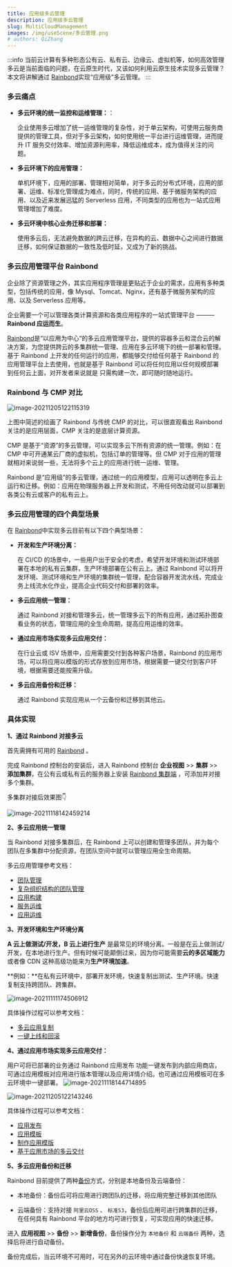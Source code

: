 ```yaml
---
title: 应用级多云管理
description: 应用级多云管理
slug: MultiCloudManagement
images: /img/useScene/多云管理.png
# authors: QiZhang
---
```


:::info
当前云计算有多种形态公有云、私有云、边缘云、虚拟机等，如何高效管理多云是当前面临的问题，在云原生时代，又该如何利用云原生技术实现多云管理？本文将讲解通过 [Rainbond](https://www.rainbond.com?channel=aliyun)实现“应用级”多云管理。
:::

<!--truncate-->

### 多云痛点

- **多云环境的统一监控和运维管理：**：

  企业使用多云增加了统一运维管理的复杂性，对于单云架构，可使用云服务商提供的管理工具，但对于多云架构，如何使用统一平台进行运维管理，进而提升 IT 服务交付效率、增加资源利用率，降低运维成本，成为值得关注的问题。

- **多云环境下的应用管理：**

  单机环境下，应用的部署、管理相对简单，对于多云的分布式环境，应用的部署、运维、标准化管理成为难点，同时，传统的应用、基于微服务架构的应用、以及近来发展迅猛的 Serverless 应用，不同类型的应用也为一站式应用管理增加了难度。

- **多云环境中核心业务迁移和部署：**

  使用多云后，无法避免数据的跨云迁移，在异构的云、数据中心之间进行数据迁移，如何保证数据的一致性及低时延，又成为了新的挑战。

### 多云应用管理平台 Rainbond

企业除了资源管理之外，其实应用程序管理是更贴近于企业的需求，应用有多种类型，包括传统的应用，像 Mysql、Tomcat、Nginx，还有基于微服务架构的应用、以及 Serverless 应用等。

企业需要一个可以管理各类计算资源和各类应用程序的一站式管理平台 ——— **Rainbond 应运而生**。

[Rainbond](https://www.rainbond.com?channel=aliyun)是“以应用为中心“的多云应用管理平台，提供的容器多云和混合云的解决方案，为您提供跨云的多集群统一管理、应用在多云环境下的统一部署和管理。基于 Rainbond 上开发的任何运行的应用，都能够交付给任何基于 Rainbond 的应用管理平台上去使用，也就是基于 Rainbond 可以将任何应用以任何规模部署到任何云上面，对开发者来说就是 只需构建一次，即可随时随地运行。

### Rainbond 与 CMP 对比

![image-20211205122115319](https://s2.loli.net/2021/12/05/xRXM3eucaFWTs64.png)

上图中简述的绘画了 Rainbond 与传统 CMP 的对比，可以很直观看出 Rainbond 关注的是应用层面，CMP 关注的是底层计算资源。

CMP 是基于“资源”的多云管理，可以实现多云下所有资源的统一管理。例如：在 CMP 中可开通某云厂商的虚拟机，包括订单的管理等。但 CMP 对于应用的管理就相对来说弱一些，无法将多个云上的应用进行统一运维、管理。

Rainbond 是“应用级”的多云管理，通过统一的应用模型，应用可以透明在多云上运行和迁移。例如：应用在物理服务器上开发和测试，不用任何改动就可以部署到各类公有云或客户的私有云上。

### 多云应用管理的四个典型场景

在 [Rainbond](https://www.rainbond.com?channel=aliyun)中实现多云目前有以下四个典型场景：

- **开发和生产环境分离：**

  在 CI/CD 的场景中，一些用户出于安全的考虑，希望开发环境和测试环境部署在本地的私有云集群，生产环境部署在公有云上。通过 Rainbond 可以将开发环境、测试环境和生产环境的集群统一管理，配合容器开发流水线，完成业务上线流水化作业，提高企业代码交付和部署的效率。

- **多云应用统一管理：**

  通过 Rainbond 对接和管理多云，统一管理多云下的所有应用，通过拓扑图查看业务的状态，管理应用的全生命周期，提高应用运维的效率。

- **通过应用市场实现多云应用交付：**

  在行业云或 ISV 场景中，应用需要交付到各种客户场景，Rainbond 的应用市场，可以将应用以模版的形式存放到应用市场，根据需要一键交付到客户环境，根据需要还能按需升级。

- **多云应用备份和迁移：**

  通过 Rainbond 实现应用从一个云备份和迁移到其他云。

### 具体实现

**1、通过 Rainbond 对接多云**

首先需拥有可用的 [Rainbond](https://www.rainbond.com/docs/quick-start/quick-install?channel=aliyun) 。

完成 Rainbond 控制台的安装后，进入 Rainbond 控制台 **企业视图** >> **集群** >> **添加集群**，在公有云或私有云的服务器上安装 [Rainbond 集群端](https://www.rainbond.com/docs/user-operations/deploy?channel=aliyun) ，可添加并对接多个集群。

多集群对接后效果图:point_down:

<img src="https://pic.imgdb.cn/item/61a5d0802ab3f51d91d5afc2.png" alt="image-20211118142459214"  />

**2、多云应用统一管理**

当 Rainbond 对接多集群后，在 Rainbond 上可以创建和管理多团队，并为每个团队在多集群中分配资源，在团队空间中就可以管理应用全生命周期。

多云应用管理参考文档：

- [团队管理](https://www.rainbond.com/docs/get-start/team-management-and-multi-tenancy?channel=aliyun)
- [复杂组织结构的团队管理](https://mp.weixin.qq.com/s/Dt6FjAyRvJHQhm9p4--ceQ)
- [应用构建](https://www.rainbond.com/docs/component-create/creation-process?channel=aliyun)
- [服务运维](https://www.rainbond.com/docs/user-manual/component-op?channel=aliyun)
- [应用运维](https://www.rainbond.com/docs/user-manual/app-manage?channel=aliyun)

**3、开发环境和生产环境分离**

**A 云上做测试/开发，B 云上进行生产** 是最常见的环境分离。一般是在云上做测试/开发，在本地进行生产。但有时候可能颠倒过来，因为你可能需要**云的多区域能力**或者像 CDN 这种高级功能来为**生产环境加速**。

**例如：**在私有云环境中，部署开发环境，快速复制出测试、生产环境。快速复制支持跨团队、跨集群。

<img src="https://i.loli.net/2021/11/11/aGVgxeTIq1Uyrcu.png" alt="image-20211111174506912"  />

具体操作过程可以参考文档：

- [多云应用复制](https://www.rainbond.com/docs/user-manual/component-dev/app_copy?channel=aliyun)
- [一键上线和回滚](https://www.rainbond.com/docs/practices/app-dev/update-rollback?channel=aliyun)

**4、通过应用市场实现多云应用交付：**

用户可将已部署的业务通过 Rainbond 应用发布 功能一键发布到内部应用商店，可通过应用模板对应用进行版本管理以及应用详情介绍。也可通过应用模板可在多云环境中一键部署。
<img src="https://pic.imgdb.cn/item/61a5d0942ab3f51d91d5bf1c.png" alt="image-20211118144714895"  />

![image-20211205122143246](https://s2.loli.net/2021/12/05/so8LfOTVtPb5EiD.png)

具体操作过程可以参考文档：

- [应用发布](https://www.rainbond.com/docs/user-manual/app-manage/share-app?channel=aliyun)
- [应用模板](https://www.rainbond.com/docs/enterprise-manager/enterprise/appcenter/application-template?channel=aliyun)
- [制作应用模版](https://www.rainbond.com/docs/get-start/release-to-market?channel=aliyun)
- [基于应用市场的多云交付](https://www.rainbond.com/docs/enterprise-manager/enterprise/appcenter/add-app?channel=aliyun)

**5、多云应用备份和迁移**

Rainbond 目前提供了两种[备份](https://www.rainbond.com/docs/user-manual/app-manage/app-backup?channel=aliyun)方式，分别是本地备份及云端备份：

- 本地备份：备份后可将应用进行跨团队的迁移，将应用完整迁移到其他团队

- 云端备份：支持对接 `阿里云OSS` 、 `标准S3`，备份后应用可进行跨集群的迁移，在任何具有 Rainbond 平台的地方均可进行恢复，可实现应用的快速迁移。

进入 **应用视图** >> **备份** >> **新增备份**，备份操作分为 `本地备份` 和 `云端备份` 两种，选择后将进行自动备份。

备份完成后，当云环境不可用时，可在另外的云环境中通过备份快速恢复环境。

